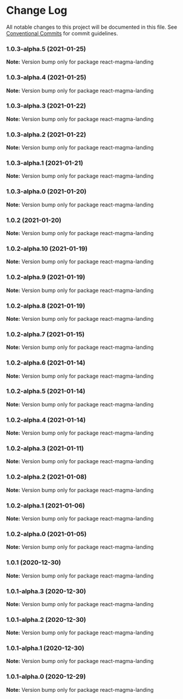 # Change Log

All notable changes to this project will be documented in this file.
See [Conventional Commits](https://conventionalcommits.org) for commit guidelines.

### 1.0.3-alpha.5 (2021-01-25)

**Note:** Version bump only for package react-magma-landing





### 1.0.3-alpha.4 (2021-01-25)

**Note:** Version bump only for package react-magma-landing





### 1.0.3-alpha.3 (2021-01-22)

**Note:** Version bump only for package react-magma-landing





### 1.0.3-alpha.2 (2021-01-22)

**Note:** Version bump only for package react-magma-landing





### 1.0.3-alpha.1 (2021-01-21)

**Note:** Version bump only for package react-magma-landing





### 1.0.3-alpha.0 (2021-01-20)

**Note:** Version bump only for package react-magma-landing





### 1.0.2 (2021-01-20)

**Note:** Version bump only for package react-magma-landing





### 1.0.2-alpha.10 (2021-01-19)

**Note:** Version bump only for package react-magma-landing





### 1.0.2-alpha.9 (2021-01-19)

**Note:** Version bump only for package react-magma-landing





### 1.0.2-alpha.8 (2021-01-19)

**Note:** Version bump only for package react-magma-landing





### 1.0.2-alpha.7 (2021-01-15)

**Note:** Version bump only for package react-magma-landing





### 1.0.2-alpha.6 (2021-01-14)

**Note:** Version bump only for package react-magma-landing





### 1.0.2-alpha.5 (2021-01-14)

**Note:** Version bump only for package react-magma-landing





### 1.0.2-alpha.4 (2021-01-14)

**Note:** Version bump only for package react-magma-landing





### 1.0.2-alpha.3 (2021-01-11)

**Note:** Version bump only for package react-magma-landing





### 1.0.2-alpha.2 (2021-01-08)

**Note:** Version bump only for package react-magma-landing





### 1.0.2-alpha.1 (2021-01-06)

**Note:** Version bump only for package react-magma-landing





### 1.0.2-alpha.0 (2021-01-05)

**Note:** Version bump only for package react-magma-landing





### 1.0.1 (2020-12-30)

**Note:** Version bump only for package react-magma-landing





### 1.0.1-alpha.3 (2020-12-30)

**Note:** Version bump only for package react-magma-landing





### 1.0.1-alpha.2 (2020-12-30)

**Note:** Version bump only for package react-magma-landing





### 1.0.1-alpha.1 (2020-12-30)

**Note:** Version bump only for package react-magma-landing





### 1.0.1-alpha.0 (2020-12-29)

**Note:** Version bump only for package react-magma-landing
